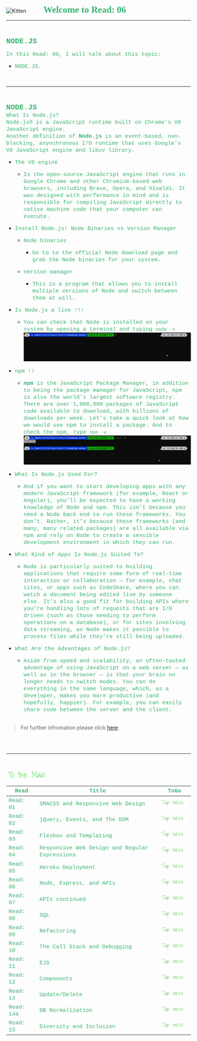 <img src="https://asac.ltuc.com/wp-content/themes/asac/images/logo.png" alt="Kitten"
	title="LTUC-Abdul Aziz Al Ghurair School of Advanced Computing" width="200" />  &nbsp;&nbsp;&nbsp;&nbsp;&nbsp;&nbsp;&nbsp;&nbsp;&nbsp;&nbsp; <span style="font-family:Papyrus; font-size:25px;color:rgb(60, 179, 113)">**Welcome to Read: 06**</span>

---
<br>

<span style="font-family:Courier New; font-size:20px;color:rgb(60, 179, 113)"> **NODE.JS** </span>


<span style="font-family:Courier New; font-size:15px;color:rgb(60, 179, 113)">In this Read: 06, I will talk about this topic: 
</span>
- <span style="font-family:Courier New; font-size:15px;color:rgb(60, 179, 113)">NODE.JS.
<br>

---
<br>

<span style="font-family:Courier New; font-size:20px;color:rgb(60, 179, 113)">**NODE.JS** </span><br>
<span style="font-family:Courier New; font-size:15px;color:rgb(60, 179, 113)">What Is Node.js?<br>
Node.js® is a JavaScript runtime built on Chrome’s V8 JavaScript engine.<br>
Another definition of **Node.js** is an event-based, non-blocking, asynchronous I/O runtime that uses Google’s V8 JavaScript engine and libuv library.<br>
</span> 

- <span style="font-family:Courier New; font-size:15px;color:rgb(60, 179, 113)">The V8 engine</span><br>


    - <span style="font-family:Courier New; font-size:15px;color:rgb(60, 179, 113)">Is the open-source JavaScript engine that runs in Google Chrome and other Chromium-based web browsers, including Brave, Opera, and Vivaldi. It was designed with performance in mind and is responsible for compiling JavaScript directly to native machine code that your computer can execute.</span><br>

- <span style="font-family:Courier New; font-size:15px;color:rgb(60, 179, 113)">Install Node.js! Node Binaries vs Version Manager</span><br>


    - <span style="font-family:Courier New; font-size:15px;color:rgb(60, 179, 113)">Node binaries</span><br>
        - <span style="font-family:Courier New; font-size:15px;color:rgb(60, 179, 113)">Go to  to the official Node download page and grab the Node binaries for your system. </span><br>

    - <span style="font-family:Courier New; font-size:15px;color:rgb(60, 179, 113)">Version manager</span><br>
        - <span style="font-family:Courier New; font-size:15px;color:rgb(60, 179, 113)">This is a program that allows you to install multiple versions of Node and switch between them at will.</span><br>

- <span style="font-family:Courier New; font-size:15px;color:rgb(60, 179, 113)">Is Node.js a live !!!</span><br>
    - <span style="font-family:Courier New; font-size:15px;color:rgb(60, 179, 113)">You can check that Node is installed on your system by opening a terminal and typing `node -v`</span><br>
        ![image](./assets/NodeV.gif)


- <span style="font-family:Courier New; font-size:15px;color:rgb(60, 179, 113)">npm !!</span><br>
    - <span style="font-family:Courier New; font-size:15px;color:rgb(60, 179, 113)">**npm** is the JavaScript Package Manager, in addition to being the package manager for JavaScript, npm is also the world’s largest software registry. There are over 1,000,000 packages of JavaScript code available to download, with billions of downloads per week. Let’s take a quick look at how we would use npm to install a package. And to check the npm, type `npm -v`</span><br>
        ![image](./assets/npmV.gif)

- <span style="font-family:Courier New; font-size:15px;color:rgb(60, 179, 113)">What Is Node.js Used For?</span><br>
    - <span style="font-family:Courier New; font-size:15px;color:rgb(60, 179, 113)">And if you want to start developing apps with any modern JavaScript framework (for example, React or Angular), you’ll be expected to have a working knowledge of Node and npm. This isn’t because you need a Node back end to run these frameworks. You don’t. Rather, it’s because these frameworks (and many, many related packages) are all available via npm and rely on Node to create a sensible development environment in which they can run.</span><br>

- <span style="font-family:Courier New; font-size:15px;color:rgb(60, 179, 113)">What Kind of Apps Is Node.js Suited To?</span><br>
    - <span style="font-family:Courier New; font-size:15px;color:rgb(60, 179, 113)">Node is particularly suited to building applications that require some form of real-time interaction or collaboration — for example, chat sites, or apps such as CodeShare, where you can watch a document being edited live by someone else. It’s also a good fit for building APIs where you’re handling lots of requests that are I/O driven (such as those needing to perform operations on a database), or for sites involving data streaming, as Node makes it possible to process files while they’re still being uploaded.</span><br>

- <span style="font-family:Courier New; font-size:15px;color:rgb(60, 179, 113)">What Are the Advantages of Node.js?</span><br>
    - <span style="font-family:Courier New; font-size:15px;color:rgb(60, 179, 113)">Aside from speed and scalability, an often-touted advantage of using JavaScript on a web server — as well as in the browser — is that your brain no longer needs to switch modes. You can do everything in the same language, which, as a developer, makes you more productive (and hopefully, happier). For example, you can easily share code between the server and the client.</span><br><br>



> For further infromation please click [here](https://www.sitepoint.com/an-introduction-to-node-js/).

<br>

<br>

---
<br>

[<img src="assets/main.gif">](README)
<br>

| <span style="font-family:Courier New; font-size:15px;color:rgb(60, 179, 113)"> **Read** </span> |  <span style="font-family:Courier New; font-size:15px;color:rgb(60, 179, 113)"> **Title** </span>  |   <span style="font-family:Courier New; font-size:15px;color:rgb(60, 179, 113)"> **ToGo** </span>  |
| ----------- | ----------- | ----------- |
| <span style="font-family:Courier New; font-size:15px;color:rgb(60, 179, 113)"> Read: 01 </span>      | <span style="font-family:Courier New; font-size:15px;color:rgb(60, 179, 113)"> SMACSS and Responsive Web Design </span>       |[<img src="assets/taphere.gif">](class-01)|
| <span style="font-family:Courier New; font-size:15px;color:rgb(60, 179, 113)"> Read: 02 </span>      | <span style="font-family:Courier New; font-size:15px;color:rgb(60, 179, 113)"> jQuery, Events, and The DOM </span>       |[<img src="assets/taphere.gif">](class-02)|
| <span style="font-family:Courier New; font-size:15px;color:rgb(60, 179, 113)"> Read: 03 </span>      | <span style="font-family:Courier New; font-size:15px;color:rgb(60, 179, 113)"> Flexbox and Templating </span>       |[<img src="assets/taphere.gif">](class-03)|
| <span style="font-family:Courier New; font-size:15px;color:rgb(60, 179, 113)"> Read: 04 </span>      | <span style="font-family:Courier New; font-size:15px;color:rgb(60, 179, 113)"> Responsive Web Design and Regular Expressions </span>       |[<img src="assets/taphere.gif">](class-04)|
| <span style="font-family:Courier New; font-size:15px;color:rgb(60, 179, 113)"> Read: 05 </span>      | <span style="font-family:Courier New; font-size:15px;color:rgb(60, 179, 113)"> Heroku Deployment </span>       |[<img src="assets/taphere.gif">](class-05)|
| <span style="font-family:Courier New; font-size:15px;color:rgb(60, 179, 113)"> Read: 06 </span>      | <span style="font-family:Courier New; font-size:15px;color:rgb(60, 179, 113)"> Node, Express, and APIs </span>       |[<img src="assets/taphere.gif">](class-06)|
| <span style="font-family:Courier New; font-size:15px;color:rgb(60, 179, 113)"> Read: 07 </span>      | <span style="font-family:Courier New; font-size:15px;color:rgb(60, 179, 113)"> APIs continued </span>       |[<img src="assets/taphere.gif">](class-07)|
| <span style="font-family:Courier New; font-size:15px;color:rgb(60, 179, 113)"> Read: 08 </span>      | <span style="font-family:Courier New; font-size:15px;color:rgb(60, 179, 113)"> SQL </span>       |[<img src="assets/taphere.gif">](class-08)|
| <span style="font-family:Courier New; font-size:15px;color:rgb(60, 179, 113)"> Read: 09 </span>      | <span style="font-family:Courier New; font-size:15px;color:rgb(60, 179, 113)"> Refactoring </span>       |[<img src="assets/taphere.gif">](class-09)|
| <span style="font-family:Courier New; font-size:15px;color:rgb(60, 179, 113)"> Read: 10 </span>      | <span style="font-family:Courier New; font-size:15px;color:rgb(60, 179, 113)"> The Call Stack and Debugging </span>       |[<img src="assets/taphere.gif">](class-10)|
| <span style="font-family:Courier New; font-size:15px;color:rgb(60, 179, 113)"> Read: 11 </span>      | <span style="font-family:Courier New; font-size:15px;color:rgb(60, 179, 113)"> EJS </span>       |[<img src="assets/taphere.gif">](class-11)|
| <span style="font-family:Courier New; font-size:15px;color:rgb(60, 179, 113)"> Read: 12 </span>      | <span style="font-family:Courier New; font-size:15px;color:rgb(60, 179, 113)"> Components </span>       |[<img src="assets/taphere.gif">](class-12)|
| <span style="font-family:Courier New; font-size:15px;color:rgb(60, 179, 113)"> Read: 13 </span>      | <span style="font-family:Courier New; font-size:15px;color:rgb(60, 179, 113)"> Update/Delete </span>       |[<img src="assets/taphere.gif">](class-13)|
| <span style="font-family:Courier New; font-size:15px;color:rgb(60, 179, 113)"> Read: 14a </span>      | <span style="font-family:Courier New; font-size:15px;color:rgb(60, 179, 113)"> DB Normalization </span>       |[<img src="assets/taphere.gif">](class-14a)|
| <span style="font-family:Courier New; font-size:15px;color:rgb(60, 179, 113)"> Read: 15 </span>      | <span style="font-family:Courier New; font-size:15px;color:rgb(60, 179, 113)"> Diversity and Inclusion </span>       |[<img src="assets/taphere.gif">](class-15)|






